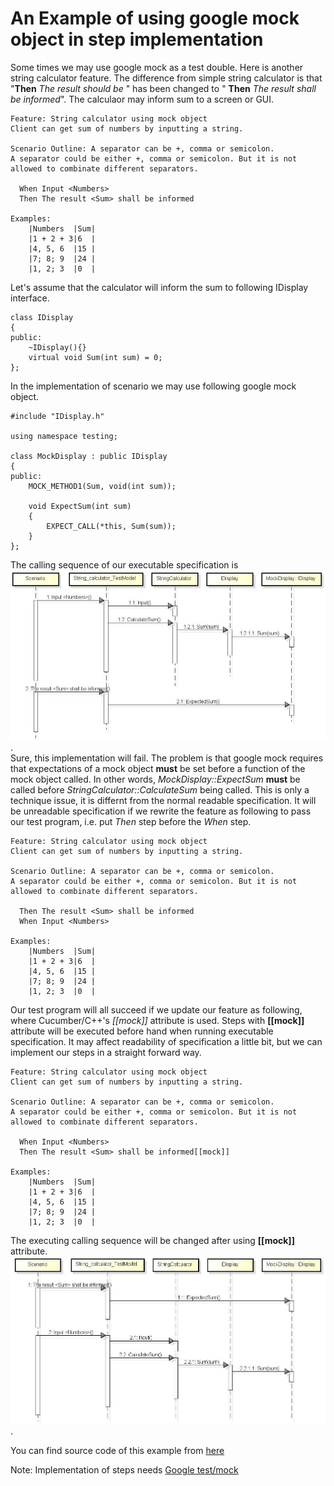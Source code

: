 # An Example of using google mock object in step implementation
Some times we may use google mock as a test double. Here is another string calculator feature. The difference from simple string calculator is that "__Then__ _The result should be <Sum>_" has been changed to " __Then__ _The result <Sum> shall be informed_". The calculaor may inform sum to a screen or GUI. 

    Feature: String calculator using mock object
    Client can get sum of numbers by inputting a string.

    Scenario Outline: A separator can be +, comma or semicolon.  
    A separator could be either +, comma or semicolon. But it is not allowed to combinate different separators.

      When Input <Numbers>
      Then The result <Sum> shall be informed

    Examples:
        |Numbers  |Sum|
        |1 + 2 + 3|6  |
        |4, 5, 6  |15 |
        |7; 8; 9  |24 |
        |1, 2; 3  |0  |

Let's assume that the calculator will inform the sum to following IDisplay interface.

    class IDisplay
    {
    public:
        ~IDisplay(){}
        virtual void Sum(int sum) = 0;
    };

In the implementation of scenario we may use following google mock object.

    #include "IDisplay.h"

    using namespace testing;

    class MockDisplay : public IDisplay
    {
    public:
        MOCK_METHOD1(Sum, void(int sum));

        void ExpectSum(int sum)
        {
            EXPECT_CALL(*this, Sum(sum));
        }
    };

The calling sequence of our executable specification is ![call sequence](https://github.com/bzquan/CucumberCpp/blob/master/Example/SimpleStringCalculatoMock/CallSequence.jpg).  
Sure, this implementation will fail. The problem is that google mock requires that expectations of a mock object __must__ be set before a function of the mock object called. In other words, _MockDisplay::ExpectSum_ __must__ be called before _StringCalculator::CalculateSum_ being called. This is only a technique issue, it is differnt from the normal readable specification. It will be unreadable specification if we rewrite the feature as following to pass our test program, i.e. put _Then_ step before the _When_ step. 

    Feature: String calculator using mock object
    Client can get sum of numbers by inputting a string.

    Scenario Outline: A separator can be +, comma or semicolon.  
    A separator could be either +, comma or semicolon. But it is not allowed to combinate different separators.

      Then The result <Sum> shall be informed
      When Input <Numbers>

    Examples:
        |Numbers  |Sum|
        |1 + 2 + 3|6  |
        |4, 5, 6  |15 |
        |7; 8; 9  |24 |
        |1, 2; 3  |0  |

Our test program will all succeed if we update our feature as following, where Cucumber/C++'s _[[mock]]_ attribute is used. Steps with __[[mock]]__ attribute will be executed before hand when running executable specification. It may affect readability of specification a little bit, but we can implement our steps in a straight forward way.

    Feature: String calculator using mock object
    Client can get sum of numbers by inputting a string.

    Scenario Outline: A separator can be +, comma or semicolon.  
    A separator could be either +, comma or semicolon. But it is not allowed to combinate different separators.

      When Input <Numbers>
      Then The result <Sum> shall be informed[[mock]]

    Examples:
        |Numbers  |Sum|
        |1 + 2 + 3|6  |
        |4, 5, 6  |15 |
        |7; 8; 9  |24 |
        |1, 2; 3  |0  |

The executing calling sequence will be changed after using __[[mock]]__ attribute. ![call sequence](https://github.com/bzquan/CucumberCpp/blob/master/Example/SimpleStringCalculatoMock/CallSequence_mock_attribute.jpg).  

You can find source code of this example from [here](https://github.com/bzquan/CucumberCpp/tree/master/Example/SimpleStringCalculatoMock)

Note: Implementation of steps needs [Google test/mock](https://github.com/google/googletest)